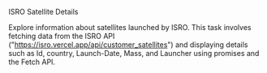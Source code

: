 ISRO Satellite Details


 Explore information about satellites launched by ISRO. This task involves fetching data from the ISRO API ("https://isro.vercel.app/api/customer_satellites") and displaying details such as Id, country, Launch-Date, Mass, and Launcher using promises and the Fetch API.
